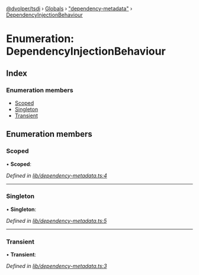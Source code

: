 [@dvolper/tsdi](../README.md) › [Globals](../globals.md) › ["dependency-metadata"](../modules/_dependency_metadata_.md) › [DependencyInjectionBehaviour](_dependency_metadata_.dependencyinjectionbehaviour.md)

# Enumeration: DependencyInjectionBehaviour

## Index

### Enumeration members

* [Scoped](_dependency_metadata_.dependencyinjectionbehaviour.md#scoped)
* [Singleton](_dependency_metadata_.dependencyinjectionbehaviour.md#singleton)
* [Transient](_dependency_metadata_.dependencyinjectionbehaviour.md#transient)

## Enumeration members

###  Scoped

• **Scoped**:

*Defined in [lib/dependency-metadata.ts:4](https://github.com/DavidVollmers/typescript-dependency-injection/blob/86fed67/packages/tsdi/lib/dependency-metadata.ts#L4)*

___

###  Singleton

• **Singleton**:

*Defined in [lib/dependency-metadata.ts:5](https://github.com/DavidVollmers/typescript-dependency-injection/blob/86fed67/packages/tsdi/lib/dependency-metadata.ts#L5)*

___

###  Transient

• **Transient**:

*Defined in [lib/dependency-metadata.ts:3](https://github.com/DavidVollmers/typescript-dependency-injection/blob/86fed67/packages/tsdi/lib/dependency-metadata.ts#L3)*
